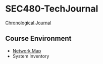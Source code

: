 # SEC480-TechJournal

[Chronological Journal](https://github.com/richnadeau/SEC480-TechJournal/wiki/Chronological-Journal)

## **Course Environment**
- [Network Map](https://github.com/richnadeau/SEC480-TechJournal/blob/main/NetworkMap/480-NetMap.png)
- System Inventory
